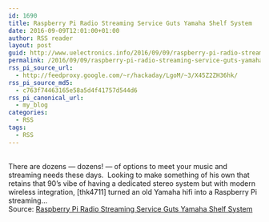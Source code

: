 ```yaml
---
id: 1690
title: Raspberry Pi Radio Streaming Service Guts Yamaha Shelf System
date: 2016-09-09T12:01:00+01:00
author: RSS reader
layout: post
guid: http://www.uelectronics.info/2016/09/09/raspberry-pi-radio-streaming-service-guts-yamaha-shelf-system/
permalink: /2016/09/09/raspberry-pi-radio-streaming-service-guts-yamaha-shelf-system/
rss_pi_source_url:
  - http://feedproxy.google.com/~r/hackaday/LgoM/~3/X45Z2ZH36hk/
rss_pi_source_md5:
  - c763f74463165e58a5d4f41757d544d6
rss_pi_canonical_url:
  - my_blog
categories:
  - RSS
tags:
  - RSS
---
```

&#013;  
There are dozens — dozens! — of options to meet your music and streaming needs these days.  Looking to make something of his own that retains that 90’s vibe of having a dedicated stereo system but with modern wireless integration, [thk4711] turned an old Yamaha hifi into a Raspberry Pi streaming…&#013;  
Source: <a href="http://feedproxy.google.com/~r/hackaday/LgoM/~3/X45Z2ZH36hk/" target="_blank">Raspberry Pi Radio Streaming Service Guts Yamaha Shelf System</a>